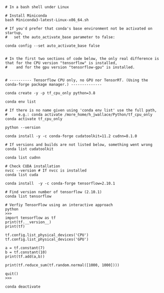     
   
    # In a bash shell under Linux
    
    # Install Miniconda
    bash Miniconda3-latest-Linux-x86_64.sh

    # If you'd prefer that conda's base environment not be activated on startup, 
    #   set the auto_activate_base parameter to false: 

    conda config --set auto_activate_base false

    
    # In the first two sections of code below, the only real difference is that for the CPU version "tensorflow" is installed, 
    #    and for the gpu version "tensorflow-gpu" is installed.
       
    
    # ---------- Tensorflow CPU only, no GPU nor TensorRT. (Using the conda-forge package manager.) --------------
    
    conda create -y -p tf_cpu_only python=3.8
    
    conda env list

    # If there is no name given using 'conda env list' use the full path, 
    #     e.g.: conda activate /more_home/h_jwallace/Python/tf_cpu_only
    conda activate tf_cpu_only 
    
    python --version
    
    conda install -y -c conda-forge cudatoolkit=11.2 cudnn=8.1.0
    
    # If versions and builds are not listed below, something went wrong
    conda list cudatoolkit
    
    conda list cudnn
         
    # Check CUDA installation 
    nvcc --version # If nvcc is installed
    conda list cuda
        
    conda install  -y -c conda-forge tensorflow=2.10.1
    
    # Find version number of tensorflow (2.10.1)
    conda list tensorflow
        
    # Verfiy TensorFlow using an interactive approach
    python
    >>> 
    import tensorflow as tf
    print(tf.__version__)
    print(tf)
    
    tf.config.list_physical_devices('CPU')
    tf.config.list_physical_devices('GPU')
    
    a = tf.constant(7)
    b = tf.constant(10)
    print(tf.add(a,b))
    
    print(tf.reduce_sum(tf.random.normal([1000, 1000])))
    
    quit()
    >>> 
    
    conda deactivate
    
 
     
   
